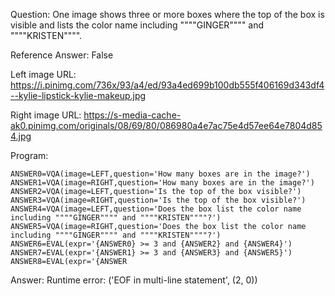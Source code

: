 Question: One image shows three or more boxes where the top of the box is visible and lists the color name including """"GINGER"""" and """"KRISTEN"""".

Reference Answer: False

Left image URL: https://i.pinimg.com/736x/93/a4/ed/93a4ed699b100db555f406169d343df4--kylie-lipstick-kylie-makeup.jpg

Right image URL: https://s-media-cache-ak0.pinimg.com/originals/08/69/80/086980a4e7ac75e4d57ee64e7804d854.jpg

Program:

```
ANSWER0=VQA(image=LEFT,question='How many boxes are in the image?')
ANSWER1=VQA(image=RIGHT,question='How many boxes are in the image?')
ANSWER2=VQA(image=LEFT,question='Is the top of the box visible?')
ANSWER3=VQA(image=RIGHT,question='Is the top of the box visible?')
ANSWER4=VQA(image=LEFT,question='Does the box list the color name including """"GINGER"""" and """"KRISTEN""""?')
ANSWER5=VQA(image=RIGHT,question='Does the box list the color name including """"GINGER"""" and """"KRISTEN""""?')
ANSWER6=EVAL(expr='{ANSWER0} >= 3 and {ANSWER2} and {ANSWER4}')
ANSWER7=EVAL(expr='{ANSWER1} >= 3 and {ANSWER3} and {ANSWER5}')
ANSWER8=EVAL(expr='{ANSWER
```
Answer: Runtime error: ('EOF in multi-line statement', (2, 0))


